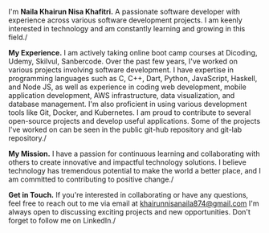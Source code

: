 I'm ****Naila Khairun Nisa Khafitri.****
A passionate software developer with experience across various software development projects. I am keenly interested in technology and am constantly learning and growing in this field./

****My Experience.****
I am actively taking online boot camp courses at Dicoding, Udemy, Skilvul, Sanbercode. Over the past few years, I've worked on various projects involving software development. I have expertise in programming languages such as C, C++, Dart, Python, JavaScript, Haskell, and Node JS, as well as experience in coding web development, mobile application development, AWS infrastructure, data visualization, and database management. I'm also proficient in using various development tools like Git, Docker, and Kubernetes. I am proud to contribute to several open-source projects and develop useful applications. Some of the projects I've worked on can be seen in the public git-hub repository and git-lab repository./

****My Mission.****
I have a passion for continuous learning and collaborating with others to create innovative and impactful technology solutions. I believe technology has tremendous potential to make the world a better place, and I am committed to contributing to positive change./

****Get in Touch.****
If you're interested in collaborating or have any questions, feel free to reach out to me via email at khairunnisanaila874@gmail.com I'm always open to discussing exciting projects and new opportunities. Don't forget to follow me on LinkedIn./

